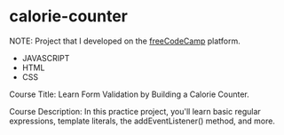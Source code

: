 # calorie-counter

NOTE: Project that I developed on the [freeCodeCamp](https://www.freecodecamp.org/demetrius7) platform.

- JAVASCRIPT
- HTML
- CSS

Course Title: Learn Form Validation by Building a Calorie Counter.

Course Description: In this practice project, you'll learn basic regular expressions, template literals, the addEventListener() method, and more.
